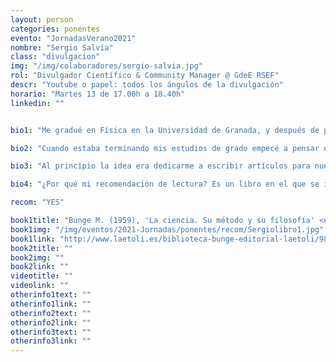 ```yaml
---
layout: person
categories: ponentes
evento: "JornadasVerano2021"
nombre: "Sergio Salvía"
class: "divulgacion"
img: "/img/colaboradores/sergio-salvia.jpg"
rol: "Divulgador Científico & Community Manager @ GdeE RSEF"
descr: "Youtube o papel: todos los ángulos de la divulgación"
horario: "Martes 13 de 17.00h a 18.40h"
linkedin: ""


bio1: "Me gradué en Física en la Universidad de Granada, y después de pensarlo un poco tomé la decisión de cambiar de país y empezar mis estudios en la Universidad de Ámsterdam. Allí me encuentro cursando actualmente mis estudios de máster, de cara a especializarme en Física de la Materia Condensada."

bio2: "Cuando estaba terminando mis estudios de grado empecé a pensar que me faltaba algo. Siempre me había gustado contar cosas de física a la gente que me rodea (siempre que me preguntan, claro, que no es cuestión de ser pesado), y dando clases particulares me di cuenta de que disfrutaba con ello. Además, tenía ganas de conocer gente e implicarme en nuevos proyectos, ya que sabía que serían un buen añadido para mi currículum. Es por esto que decidí unirme al Grupo de Estudiantes de la RSEF."

bio3: "Al principio la idea era dedicarme a escribir artículos para nuestro blog, pero poco a poco fui implicándome más y disfrutando de las actividades del Grupo. Actualmente formo parte del Comité de Relaciones Publicas, y me encargo de gestionar las redes sociales y ayudar en las campañas de organización de eventos como este. ¡Formar parte del GdeE es algo que recomiendo a todo el mundo!"

bio4: "¿Por qué mi recomendación de lectura? Es un libro en el que se introduce la filosofía de la ciencia de manera muy digerible, sin lenguaje rimbombante. Se aclaran conceptos que en general usamos con vaguedad, respondiendo perguntas como qué es una ley científica, qué tipos de leyes científicas existen, y en el que se esclarece un poco qué es eso de "hacer ciencia". Invita a la reflexión en cada página."

recom: "YES"

book1title: "Bunge M. (1959), 'La ciencia. Su método y su filosofía' <em>‎Laetoli</em>, ISBN: 9788492422593."
book1img: "/img/eventos/2021-Jornadas/ponentes/recom/Sergiolibro1.jpg"
book1link: "http://www.laetoli.es/biblioteca-bunge-editorial-laetoli/98-la-ciencia-su-metodo-y-su-filosofia-mario-bunge-9788492422593.html"
book2title: ""
book2img: ""
book2link: ""
videotitle: ""
videolink: ""
otherinfo1text: ""
otherinfo1link: ""
otherinfo2text: ""
otherinfo2link: ""
otherinfo3text: ""
otherinfo3link: ""
---
```

